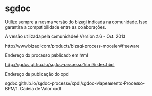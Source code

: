 sgdoc
=====

Utilize sempre a mesma versão do bizagi indicada na comunidade. Isso garantira a compatibilidade entre as colaborações.

A versão utilizada pela comunidadeé Version 2.6 - Oct. 2013 

http://www.bizagi.com/products/bizagi-process-modeler#freeware

Endereço do processo publicado em html

http://sgdoc.github.io/sgdoc-processo/html/index.html

Endereço de publicação do xpdl

sgdoc.github.io/sgdoc-processo/xpdl/sgdoc-Mapeamento-Processo-BPM/1. Cadeia de Valor.xpdl

